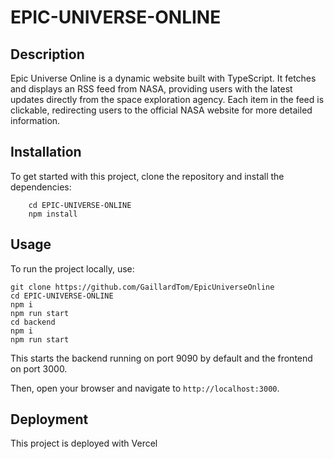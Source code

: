 # EPIC-UNIVERSE-ONLINE

## Description

Epic Universe Online is a dynamic website built with TypeScript. It fetches and displays an RSS feed from NASA, providing users with the latest updates directly from the space exploration agency. Each item in the feed is clickable, redirecting users to the official NASA website for more detailed information.

## Installation

To get started with this project, clone the repository and install the dependencies:

``` 
    cd EPIC-UNIVERSE-ONLINE
    npm install
```
## Usage

To run the project locally, use:

```
git clone https://github.com/GaillardTom/EpicUniverseOnline
cd EPIC-UNIVERSE-ONLINE
npm i
npm run start 
cd backend
npm i 
npm run start
```
This starts the backend running on port 9090 by default and the frontend on port 3000.

Then, open your browser and navigate to `http://localhost:3000`.

## Deployment

This project is deployed with Vercel

